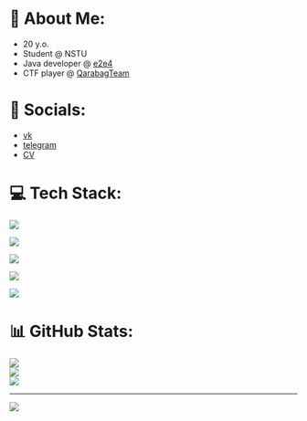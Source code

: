 # 🤖 About Me:
- 20 y.o.
- Student @ NSTU
- Java developer @ [e2e4](https://e2e4online.ru)
- CTF player @ [QarabagTeam](https://github.com/Qarabag-Team)

# 🪪 Socials:

- [vk](https://vk.com/s_pavlyuk03)
- [telegram](https://t.me/s_pavlyuk1)
- [CV](https://novosibirsk.hh.ru/resume_converter/%D0%9F%D0%B0%D0%B2%D0%BB%D1%8E%D0%BA%20%D0%90%D0%BB%D0%B5%D0%BA%D1%81%D0%B0%D0%BD%D0%B4%D1%80%20%D0%A1%D0%B5%D1%80%D0%B3%D0%B5%D0%B5%D0%B2%D0%B8%D1%87.pdf?hash=2cbb284dff09cce9370039ed1f4c53586d3849&type=pdf&hhtmSource=resume&hhtmFrom=resume_list)

# 💻 Tech Stack:
<p>
  <a href="https://skillicons.dev">
    <img src="https://skillicons.dev/icons?i=java,kotlin,py,cpp,cs,js,ts" />
  </a>
</p>
<p>
  <a href="https://skillicons.dev">
    <img src="https://skillicons.dev/icons?i=docker,graphql,gradle,maven,hibernate" />
  </a>
</p>
<p>
  <a href="https://skillicons.dev">
    <img src="https://skillicons.dev/icons?i=vim,idea,visualstudio,vscode" />
  </a>
</p>
<p>
  <a href="https://skillicons.dev">
    <img src="https://skillicons.dev/icons?i=spring,dotnet,flask,nodejs" />
  </a>
</p>
<p>
  <a href="https://skillicons.dev">
    <img src="https://skillicons.dev/icons?i=postgres,redis" />
  </a>
</p>

# 📊 GitHub Stats:
![](https://github-readme-stats.vercel.app/api?username=Alex-pvl&theme=dark&hide_border=false&include_all_commits=true&count_private=true)<br/>
![](https://github-readme-streak-stats.herokuapp.com/?user=Alex-pvl&theme=dark&hide_border=false)<br/>
![](https://github-readme-stats.vercel.app/api/top-langs/?username=Alex-pvl&theme=dark&hide_border=false&include_all_commits=true&count_private=true&layout=compact)

---
[![](https://visitcount.itsvg.in/api?id=Alex-pvl&icon=5&color=3)](https://visitcount.itsvg.in)

<!-- Proudly created with GPRM ( https://gprm.itsvg.in ) -->
